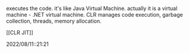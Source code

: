 # 
executes the code. it's like Java Virtual Machine.
actually it is a virtual machine - .NET virtual machine.
CLR manages code execution, garbage collection, threads, memory allocation.

[[CLR JIT]]


2022/08/11::21:21
